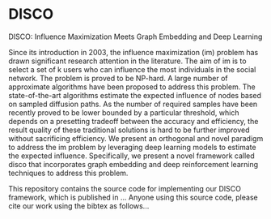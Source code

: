 # DISCO
DISCO: Influence Maximization Meets Graph Embedding and Deep Learning

Since its introduction in 2003, the influence maximization (im) problem
has drawn significant research attention in the literature. The
aim of im is to select a set of k users who can influence the most individuals
in the social network. The problem is proved to be NP-hard.
A large number of approximate algorithms have been proposed
to address this problem. The state-of-the-art algorithms estimate
the expected influence of nodes based on sampled diffusion paths.
As the number of required samples have been recently proved to
be lower bounded by a particular threshold, which depends on a
presetting tradeoff between the accuracy and efficiency, the result
quality of these traditional solutions is hard to be further improved
without sacrificing efficiency. We present an orthogonal
and novel paradigm to address the im problem by leveraging
deep learning models to estimate the expected influence. Specifically,
we present a novel framework called disco that incorporates
graph embedding and deep reinforcement learning techniques to
address this problem.

This repository contains the source code for implementing our DISCO framework, which is published in ... Anyone using this source code, please cite our work using the bibtex as follows...
